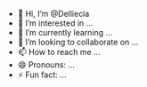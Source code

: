 - 👋 Hi, I’m @Delliecia
- 👀 I’m interested in ...
- 🌱 I’m currently learning ...
- 💞️ I’m looking to collaborate on ...
- 📫 How to reach me ...
- 😄 Pronouns: ...
- ⚡ Fun fact: ...

<!---
TkaidYrei/TkaidYrei is a ✨ special ✨ repository because its `README.md` (this file) appears on your GitHub profile.
You can click the Preview link to take a look at your changes.
--->
